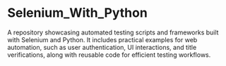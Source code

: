 # Selenium_With_Python
A repository showcasing automated testing scripts and frameworks built with Selenium and Python. It includes practical examples for web automation, such as user authentication, UI interactions, and title verifications, along with reusable code for efficient testing workflows.
